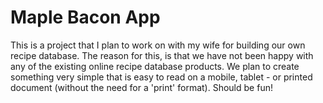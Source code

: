 # Maple Bacon App

This is a project that I plan to work on with my wife for building our own recipe database.  The reason for this, is that we have not been happy with any of the existing online recipe database products.  We plan to create something very simple that is easy to read on a mobile, tablet - or printed document (without the need for a 'print' format).  Should be fun!